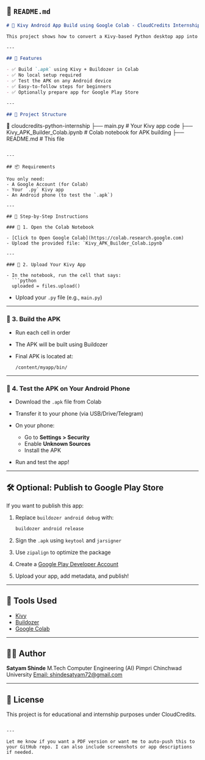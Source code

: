 ## 📄 `README.md`

```markdown
# 📱 Kivy Android App Build using Google Colab - CloudCredits Internship

This project shows how to convert a Kivy-based Python desktop app into an Android `.apk` file using **Google Colab** — without needing Android Studio or Linux locally.

---

## 🚀 Features

- ✅ Build `.apk` using Kivy + Buildozer in Colab
- ✅ No local setup required
- ✅ Test the APK on any Android device
- ✅ Easy-to-follow steps for beginners
- ✅ Optionally prepare app for Google Play Store

---

## 📁 Project Structure

```

📂 cloudcredits-python-internship
├── main.py              # Your Kivy app code
├── Kivy\_APK\_Builder\_Colab.ipynb  # Colab notebook for APK building
├── README.md            # This file

````

---

## 📦 Requirements

You only need:
- A Google Account (for Colab)
- Your `.py` Kivy app
- An Android phone (to test the `.apk`)

---

## 🧠 Step-by-Step Instructions

### 📌 1. Open the Colab Notebook

- [Click to Open Google Colab](https://colab.research.google.com)
- Upload the provided file: `Kivy_APK_Builder_Colab.ipynb`

---

### 📌 2. Upload Your Kivy App

- In the notebook, run the cell that says:
  ```python
  uploaded = files.upload()
````

* Upload your `.py` file (e.g., `main.py`)

---

### 📌 3. Build the APK

* Run each cell in order
* The APK will be built using Buildozer
* Final APK is located at:

  ```
  /content/myapp/bin/
  ```

---

### 📌 4. Test the APK on Your Android Phone

* Download the `.apk` file from Colab
* Transfer it to your phone (via USB/Drive/Telegram)
* On your phone:

  * Go to **Settings > Security**
  * Enable **Unknown Sources**
  * Install the APK
* Run and test the app!

---

## 🛠️ Optional: Publish to Google Play Store

If you want to publish this app:

1. Replace `buildozer android debug` with:

   ```bash
   buildozer android release
   ```
2. Sign the `.apk` using `keytool` and `jarsigner`
3. Use `zipalign` to optimize the package
4. Create a [Google Play Developer Account](https://play.google.com/console)
5. Upload your app, add metadata, and publish!

---

## 📌 Tools Used

* [Kivy](https://kivy.org/)
* [Buildozer](https://github.com/kivy/buildozer)
* [Google Colab](https://colab.research.google.com)

---

## 👨‍💻 Author

**Satyam Shinde**
M.Tech Computer Engineering (AI)
Pimpri Chinchwad University
[Email: shindesatyam72@gmail.com](mailto:shindesatyam72@gmail.com)

---

## 🏁 License

This project is for educational and internship purposes under CloudCredits.

```

---

Let me know if you want a PDF version or want me to auto-push this to your GitHub repo. I can also include screenshots or app descriptions if needed.
```
